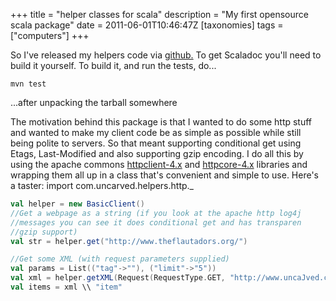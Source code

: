 +++
title = "helper classes for scala"
description = "My first opensource scala package"
date = 2011-06-01T10:46:47Z
[taxonomies]
tags = ["computers"]
+++


So I've released my helpers code via [github.][5] To get Scaladoc you'll need
to build it yourself. To build it, and run the tests, do...

```mvn test```

...after unpacking the tarball somewhere

The motivation behind this package is that I wanted to do some http
stuff and wanted to make my client code be as simple as possible while
still being polite to servers. So that meant supporting conditional get
using Etags, Last-Modified and also supporting gzip encoding. I do all
this by using the apache commons [httpclient-4.x][7] and [httpcore-4.x][8]
libraries and wrapping them all up in a class that's convenient and
simple to use. Here's a taster:
import com.uncarved.helpers.http._

```scala
val helper = new BasicClient()
//Get a webpage as a string (if you look at the apache http log4j
//messages you can see it does conditional get and has transparen
//gzip support)
val str = helper.get("http://www.theflautadors.org/")

//Get some XML (with request parameters supplied)
val params = List(("tag"->""), ("limit"->"5"))
val xml = helper.getXML(Request(RequestType.GET, "http://www.uncaJved.com/index.py/rss1.1.xml", params))
val items = xml \\ "item"
```

[5]: http://github.com/huntse/helpers
[7]: http://hc.apache.org/httpcomponents-client-4.5.x/index.html
[8]: http://hc.apache.org/httpcomponents-core-4.4.x/index.html
